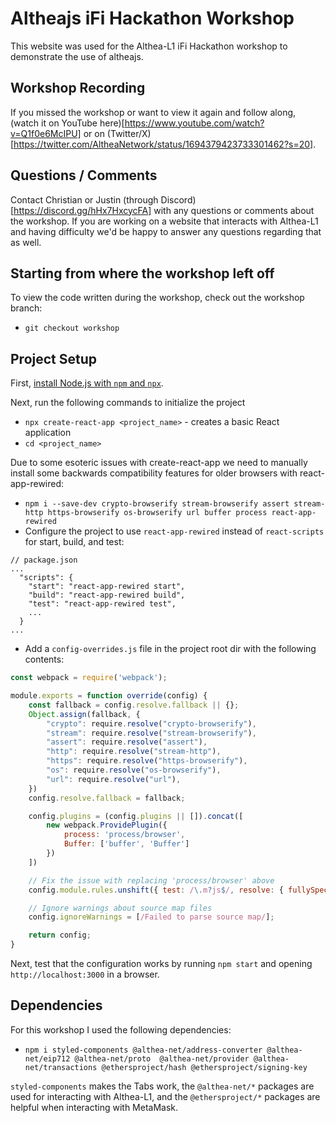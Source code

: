 # Altheajs iFi Hackathon Workshop

This website was used for the Althea-L1 iFi Hackathon workshop to demonstrate the use of altheajs.

## Workshop Recording

If you missed the workshop or want to view it again and follow along, (watch it on YouTube here)[https://www.youtube.com/watch?v=Q1f0e6McIPU] or on (Twitter/X)[https://twitter.com/AltheaNetwork/status/1694379423733301462?s=20].

## Questions / Comments

Contact Christian or Justin (through Discord)[https://discord.gg/hHx7HxcycFA] with any questions or comments about the workshop. If you are working on a website that interacts with Althea-L1 and having difficulty we'd be happy to answer any questions regarding that as well.

## Starting from where the workshop left off

To view the code written during the workshop, check out the workshop branch:

* `git checkout workshop`

## Project Setup

First, [install Node.js with `npm` and `npx`](https://docs.npmjs.com/downloading-and-installing-node-js-and-npm).

Next, run the following commands to initialize the project

* `npx create-react-app <project_name>` - creates a basic React application
* `cd <project_name>`

Due to some esoteric issues with create-react-app we need to manually install some backwards compatibility features for older browsers with react-app-rewired:

* `npm i --save-dev crypto-browserify stream-browserify assert stream-http https-browserify os-browserify url buffer process react-app-rewired`
* Configure the project to use `react-app-rewired` instead of `react-scripts` for start, build, and test:

```
// package.json
...
  "scripts": {
    "start": "react-app-rewired start",
    "build": "react-app-rewired build",
    "test": "react-app-rewired test",
    ...
  }
...
```

* Add a `config-overrides.js` file in the project root dir with the following contents:

```js
const webpack = require('webpack');

module.exports = function override(config) {
    const fallback = config.resolve.fallback || {};
    Object.assign(fallback, {
        "crypto": require.resolve("crypto-browserify"),
        "stream": require.resolve("stream-browserify"),
        "assert": require.resolve("assert"),
        "http": require.resolve("stream-http"),
        "https": require.resolve("https-browserify"),
        "os": require.resolve("os-browserify"),
        "url": require.resolve("url"),
    })
    config.resolve.fallback = fallback;

    config.plugins = (config.plugins || []).concat([
        new webpack.ProvidePlugin({
            process: 'process/browser',
            Buffer: ['buffer', 'Buffer']
        })
    ])

    // Fix the issue with replacing 'process/browser' above
    config.module.rules.unshift({ test: /\.m?js$/, resolve: { fullySpecified: false, }, });

    // Ignore warnings about source map files
    config.ignoreWarnings = [/Failed to parse source map/];

    return config;
}
```

Next, test that the configuration works by running `npm start` and opening `http://localhost:3000` in a browser.

## Dependencies

For this workshop I used the following dependencies:

* `npm i styled-components @althea-net/address-converter @althea-net/eip712 @althea-net/proto  @althea-net/provider @althea-net/transactions @ethersproject/hash @ethersproject/signing-key`

`styled-components` makes the Tabs work, the `@althea-net/*` packages are used for interacting with Althea-L1, and the `@ethersproject/*` packages are helpful when interacting with MetaMask.